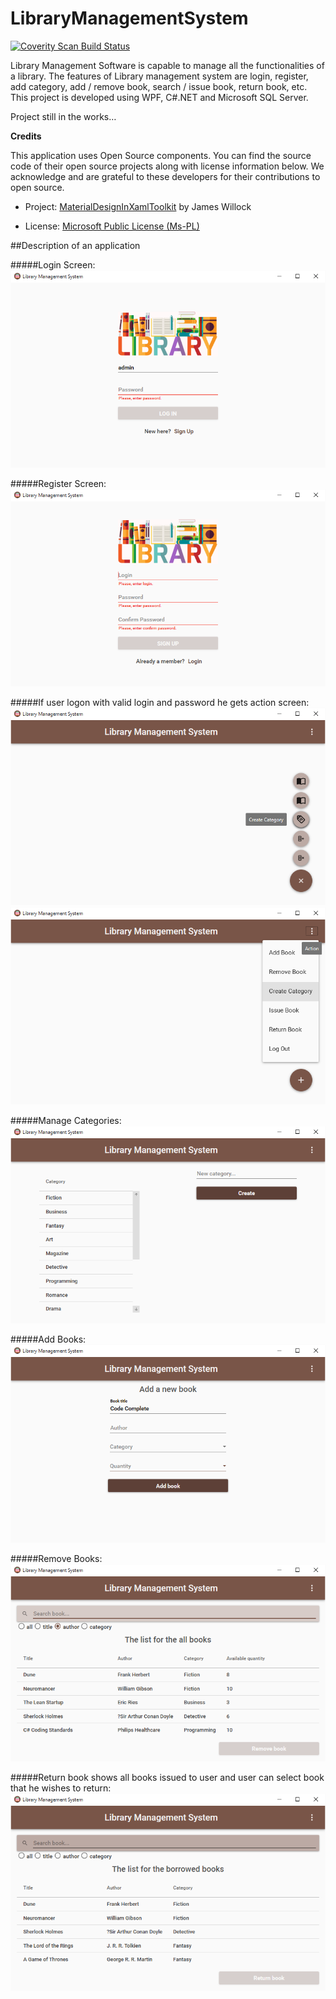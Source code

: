 ﻿# LibraryManagementSystem
 
 <a href="https://scan.coverity.com/projects/stayrony-librarymanagementsystem">
  <img alt="Coverity Scan Build Status"
       src="https://scan.coverity.com/projects/13848/badge.svg"/>
</a>

Library Management Software is capable to manage all the functionalities of a library.
The features of Library management system are login, register, add category, add / remove book, search / issue book, return book, etc. 
This project is developed using WPF, C#.NET and Microsoft SQL Server. 

Project still in the works…

**Credits**



This application uses Open Source components. You can find the source code of their open source projects along with license information below. We acknowledge and are grateful to these developers for their contributions to open source.



* Project: [MaterialDesignInXamlToolkit] by James Willock

* License: [Microsoft Public License (Ms-PL)]

[Microsoft Public License (Ms-PL)]: <https://github.com/ButchersBoy/MaterialDesignInXamlToolkit/blob/master/License>



[MaterialDesignInXamlToolkit]: <https://github.com/ButchersBoy/MaterialDesignInXamlToolkit> 

##Description of an application

#####Login Screen: 
![Login Screen][login]

#####Register Screen:
![Register Screen][register]

#####If user logon with valid login and password he gets action screen:
![Dashboard Screen][dashboard]
![Menu][menu]

#####Manage Categories:
![Category Screen][category]

#####Add Books:
![Add Books][add]

#####Remove Books:
![Remove Books][remove]

#####Return book shows all books issued to user and user can select book that he wishes to return:
![Return Book][borrowed]

[login]: https://github.com/Stayrony/LibraryManagementSystem/blob/master/GitHubDescription/Login.png "Login Screen"
[register]: https://github.com/Stayrony/LibraryManagementSystem/blob/master/GitHubDescription/Register.png "Register Screen"
[dashboard]: https://github.com/Stayrony/LibraryManagementSystem/blob/master/GitHubDescription/Dashboard.png "Dashboard Screen"
[menu]: https://github.com/Stayrony/LibraryManagementSystem/blob/master/GitHubDescription/Menu.png "Main menu"
[category]: https://github.com/Stayrony/LibraryManagementSystem/blob/master/GitHubDescription/CreateCategory.png "Category Screen"
[add]: https://github.com/Stayrony/LibraryManagementSystem/blob/master/GitHubDescription/CreateBook.png "Create Book"
[remove]: https://github.com/Stayrony/LibraryManagementSystem/blob/master/GitHubDescription/AllBooks.png "Remove Book"
[borrowed]: https://github.com/Stayrony/LibraryManagementSystem/blob/master/GitHubDescription/Borrowed.png "Return Book"



